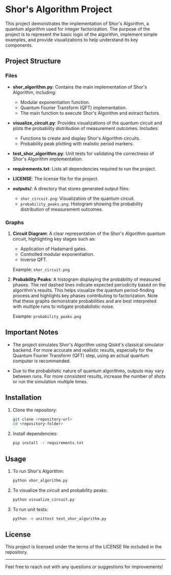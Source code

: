 # Shor's Algorithm Project

This project demonstrates the implementation of Shor's Algorithm, a quantum algorithm used for integer factorization. The purpose of the project is to represent the basic logic of the algorithm, implement simple examples, and provide visualizations to help understand its key components.

## Project Structure

### Files

- **shor_algorithm.py**: Contains the main implementation of Shor's Algorithm, including:
  - Modular exponentiation function.
  - Quantum Fourier Transform (QFT) implementation.
  - The main function to execute Shor's Algorithm and extract factors.

- **visualize_circuit.py**: Provides visualizations of the quantum circuit and plots the probability distribution of measurement outcomes. Includes:
  - Functions to create and display Shor's Algorithm circuits.
  - Probability peak plotting with realistic period markers.

- **test_shor_algorithm.py**: Unit tests for validating the correctness of Shor's Algorithm implementation.

- **requirements.txt**: Lists all dependencies required to run the project.

- **LICENSE**: The license file for the project.

- **outputs/**: A directory that stores generated output files:
  - `shor_circuit.png`: Visualization of the quantum circuit.
  - `probability_peaks.png`: Histogram showing the probability distribution of measurement outcomes.

### Graphs

1. **Circuit Diagram**: A clear representation of the Shor's Algorithm quantum circuit, highlighting key stages such as:
   - Application of Hadamard gates.
   - Controlled modular exponentiation.
   - Inverse QFT.

   Example: `shor_circuit.png`

2. **Probability Peaks**: A histogram displaying the probability of measured phases. The red dashed lines indicate expected periodicity based on the algorithm's results. This helps visualize the quantum period-finding process and highlights key phases contributing to factorization. Note that these graphs demonstrate probabilities and are best interpreted with multiple runs to mitigate probabilistic noise.

   Example: `probability_peaks.png`

## Important Notes

- The project simulates Shor's Algorithm using Qiskit's classical simulator backend. For more accurate and realistic results, especially for the Quantum Fourier Transform (QFT) step, using an actual quantum computer is recommended.

- Due to the probabilistic nature of quantum algorithms, outputs may vary between runs. For more consistent results, increase the number of shots or run the simulation multiple times.

## Installation

1. Clone the repository:
   ```bash
   git clone <repository-url>
   cd <repository-folder>
   ```

2. Install dependencies:
   ```bash
   pip install -r requirements.txt
   ```

## Usage

1. To run Shor's Algorithm:
   ```bash
   python shor_algorithm.py
   ```

2. To visualize the circuit and probability peaks:
   ```bash
   python visualize_circuit.py
   ```

3. To run unit tests:
   ```bash
   python -m unittest test_shor_algorithm.py
   ```

## License

This project is licensed under the terms of the LICENSE file included in the repository.

---

Feel free to reach out with any questions or suggestions for improvements!
